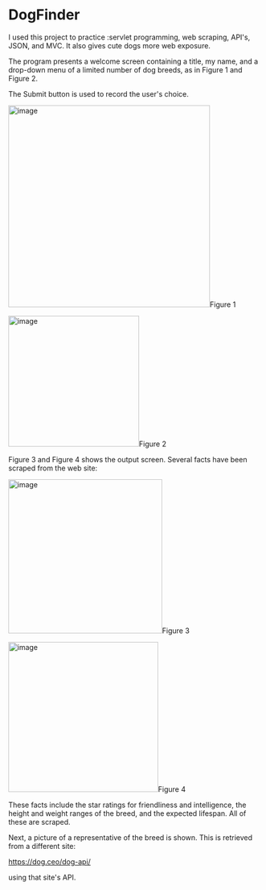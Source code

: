 # DogFinder

I used this project to practice :servlet programming, web scraping, API's, JSON, and MVC. It also gives cute dogs more web exposure.

The program presents a welcome screen containing a title, my name, and a drop-down menu of a limited number of dog breeds, as in Figure 1 and Figure 2. 

The Submit button is used to record the user's choice. 

<img width="401" alt="image" src="https://user-images.githubusercontent.com/35508198/156235578-fbfca451-84a3-453a-b093-c8a2b61d4740.png">Figure 1

<img width="260" alt="image" src="https://user-images.githubusercontent.com/35508198/156235649-5aa06d31-77cc-41c5-a1e1-b5a68644cfd2.png">Figure 2

Figure 3 and Figure 4  shows the output screen. Several facts have been scraped from the web site:

<img width="306" alt="image" src="https://user-images.githubusercontent.com/35508198/156235825-f81eaeaf-8889-4289-90ae-5ddd591e5c56.png">Figure 3

<img width="298" alt="image" src="https://user-images.githubusercontent.com/35508198/156235854-37efa4c9-bf83-4b84-b3bc-6c705ea3e195.png">Figure 4

These facts include the star ratings for friendliness and intelligence, the height and weight ranges of the breed, and the expected lifespan. All of these are  scraped.

Next, a picture of a representative of the breed is shown. This is retrieved from a different site:

https://dog.ceo/dog-api/

using that site's API.







